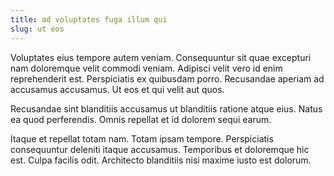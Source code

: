 ```yaml
---
title: ad voluptates fuga illum qui
slug: ut eos
---
```


Voluptates eius tempore autem veniam. Consequuntur sit quae excepturi nam doloremque velit commodi veniam. Adipisci velit vero id enim reprehenderit est. Perspiciatis ex quibusdam porro. Recusandae aperiam ad accusamus accusamus. Ut eos et qui velit aut quos.

Recusandae sint blanditiis accusamus ut blanditiis ratione atque eius. Natus ea quod perferendis. Omnis repellat et id dolorem sequi earum.

Itaque et repellat totam nam. Totam ipsam tempore. Perspiciatis consequuntur deleniti itaque accusamus. Temporibus et doloremque hic est. Culpa facilis odit. Architecto blanditiis nisi maxime iusto est dolorum.
